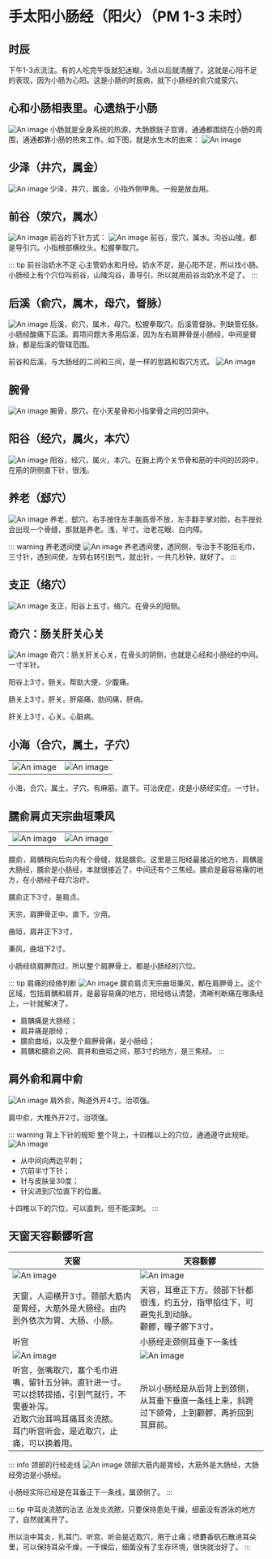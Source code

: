 # 手太阳小肠经（阳火）（PM 1-3 未时）

## 时辰

下午1-3点流注。有的人吃完午饭就犯迷糊，3点以后就清醒了。这就是心阳不足的表现，因为小肠为心阳。这是小肠的时辰病，就下小肠经的俞穴或荥穴。

## 心和小肠相表里。心遗热于小肠
![An image](/small_intestine/1心和小肠相表里.png)
小肠就是全身系统的热源，大肠膀胱子宫肾，通通都围绕在小肠的周围，通通都靠小肠的热来工作。如下图，就是水生木的由来：
![An image](/small_intestine/2水生木.png)

## 少泽（井穴，属金）

![An image](/small_intestine/1少泽.png)
少泽，井穴，属金。小指外侧甲角。一般是放血用。

## 前谷（荥穴，属水）

![An image](/small_intestine/2前谷和后溪.png)
前谷的下针方式：
![An image](/small_intestine/2前谷下针方式.png)
前谷，荥穴，属水。沟谷山陵，都是导引穴。小指根部横纹头。松握拳取穴。

::: tip 前谷治奶水不足
心主管奶水和月经。奶水不足，是心阳不足，所以找小肠。小肠经上有个穴位叫前谷，山陵沟谷，善导引，所以就用前谷治奶水不足了。
:::

## 后溪（俞穴，属木，母穴，督脉）

![An image](/small_intestine/3后溪.png)
后溪，俞穴，属木，母穴。松握拳取穴。后溪管督脉。列缺管任脉。小肠经酸痛下后溪。肩项问题大多用后溪，因为左右肩胛骨是小肠经，中间是督脉，都是后溪的管辖范围。

前谷和后溪，与大肠经的二间和三间，是一样的思路和取穴方式。
![An image](/small_intestine/3二间和三间.png)

## 腕骨

![An image](/small_intestine/4腕骨.png)
腕骨，原穴。在小天星骨和小指掌骨之间的凹洞中。

## 阳谷（经穴，属火，本穴）

![An image](/small_intestine/5阳谷.png)
阳谷，经穴，属火，本穴。在腕上两个关节骨和筋的中间的凹洞中，在筋的阴侧直下针，很浅。

## 养老（郄穴）

![An image](/small_intestine/6养老.png)
养老，郄穴。右手按住左手腕高骨不放，左手翻手掌对脸，右手按处会出现一个骨缝，那就是养老。浅，半寸。治老花眼、白内障。

::: warning 养老透间使
![An image](/small_intestine/6养老透间使.png)
养老透间使，透同侧，专治手不能扭毛巾，三寸针，透到间使，左转右转引到气，就出针，一共几秒钟，就好了。
:::

## 支正（络穴）
![An image](/small_intestine/7支正.png)
支正，阳谷上五寸。络穴。在骨头的阳侧。

## 奇穴：肠关肝关心关

![An image](/small_intestine/8心肝肠关.png)
奇穴：肠关肝关心关，在骨头的阴侧，也就是心经和小肠经的中间。一寸半针。

阳谷上3寸，肠关。帮助大便，少腹痛。

肠关上3寸，肝关。肝癌痛，肋间痛，肝病。

肝关上3寸，心关。心脏病。

## 小海（合穴，属土，子穴）

|||
|----|----|
|![An image](/small_intestine/9小海.png)|![An image](/small_intestine/9小海3.png)|

小海，合穴，属土，子穴。有麻筋。直下。可治疣症，疣是小肠经实症。一寸针。

## 臑俞肩贞天宗曲垣秉风

|||
|----|----|
|![An image](/small_intestine/10肩贞和臑禺.png)|![An image](/small_intestine/11曲垣秉风.png)|

臑俞，肩髃稍向后向内有个骨缝，就是臑俞。这里是三阳经最接近的地方，肩髃是大肠经，臑俞是小肠经，本就很接近了，中间还有个三焦经。臑俞是最容易痛的地方，在小肠经子母穴治疗。

臑俞正下3寸，是肩贞。

天宗，肩胛骨正中。直下。少用。

曲垣，肩井正下3寸。

秉风，曲垣下2寸。

小肠经绕肩胛而过，所以整个肩胛骨上，都是小肠经的穴位。

::: tip 肩痛的经络判断
![An image](/small_intestine/13肩痛的判断.png)
臑俞肩贞天宗曲垣秉风，都在肩胛骨上。这个区域，包括肩髃和肩井，是最容易痛的地方，把经络认清楚，清晰判断痛在哪条经上，一针就解决了。
- 肩髃痛是大肠经；
- 肩井痛是胆经；
- 臑俞曲垣，以及整个肩胛骨痛，是小肠经；
- 肩髃和臑俞之间、肩井和曲垣之间，那3寸的地方，是三焦经。
:::

## 肩外俞和肩中俞

![An image](/small_intestine/14肩中俞和肩外俞.png)
肩外俞，陶道外开4寸。治项强。

肩中俞，大椎外开2寸。治项强。

::: warning 背上下针的规矩
整个背上，十四椎以上的穴位，通通遵守此规矩。
![An image](/small_intestine/15背上下针的规矩.png)
- 从中间向两边平刺；
- 穴前半寸下针；
- 针与皮肤呈30度；
- 针尖进到穴位直下的位置。

十四椎以下的穴位，可以直刺，但不能深刺。
:::

## 天窗天容颧髎听宫

|天窗|天容颧髎|
|----|----|
|![An image](/small_intestine/16天窗.png)|![An image](/small_intestine/17天容和颧髎.png)|
|天窗，人迎横开3寸。颈部大筋内是胃经，大筋外是大肠经。由内到外依次为胃、大肠、小肠。|天容，耳垂正下方。颈部下针都很浅，约五分，指甲掐住下，可避免扎到动脉。<br>颧髎，瞳子髎下3寸。|
|听宫|小肠经走颈侧耳垂下一条线|
|![An image](/small_intestine/18听宫.png)|![An image](/small_intestine/19天窗天容颧髎听宫.png)|
|听宫，张嘴取穴，塞个毛巾进嘴，留针五分钟。直针进一寸。可以捻转提插，引到气就行，不需要补泻。<br>近取穴治耳鸣耳痛耳炎流脓。<br>耳门听宫听会，是近取穴，止痛，可以换着用。|所以小肠经是从后背上到颈侧，从耳垂下垂直一条线上来，斜跨过下颌骨，上到颧髎，再折回到耳屏前。|

::: info 颈部的行经走线
![An image](/small_intestine/20颈部的经线.png)
颈部大筋内是胃经，大筋外是大肠经，大肠经旁边是小肠经。

小肠经实际已经是在耳垂正下一条线，属颈侧了。
:::

::: tip 中耳炎流脓的治法
治发炎流脓，只要保持患处干燥，细菌没有游泳的地方了，自然就离开了。

所以治中耳炎，扎耳门、听宫、听会是近取穴，用于止痛；喷麝香矾石散进耳朵里，可以保持耳朵干燥，一干燥后，细菌没有了生存环境，很快就治好了。
:::








